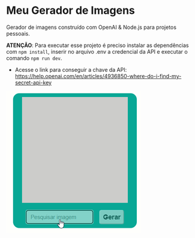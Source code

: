 # Meu Gerador de Imagens
Gerador de imagens construído com  OpenAI &amp; Node.js para projetos pessoais.

__ATENÇÃO__: Para executar esse projeto é preciso instalar as dependências com ```npm install```, inserir no arquivo .env a credencial da API e executar o comando ```npm run dev```.

- Acesse o link para conseguir a chave da API: https://help.openai.com/en/articles/4936850-where-do-i-find-my-secret-api-key

<img src="https://github.com/mssdesign/meuGeradorDeImagens/blob/main/images/AImagem_test.gif?raw=true" target='_blank'>
